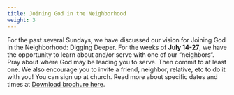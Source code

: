 ```yaml
---
title: Joining God in the Neighborhood
weight: 3
---
```


For the past several Sundays, we have discussed our vision for Joining God in the Neighborhood: Digging Deeper. For the weeks of **July 14-27**, we have the opportunity to learn about and/or serve with one of our “neighbors“. Pray about where God may be leading you to serve. Then commit to at least one. We also encourage you to invite a friend, neighbor, relative, etc to do it with you! You can sign up at church. Read more about specific dates and times at  [Download brochure here](/jgitn).